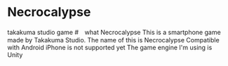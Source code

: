 # Necrocalypse
takakuma studio game
#　what Necrocalypse
This is a smartphone game made by Takakuma Studio.
The name of this is Necrocalypse
Compatible with Android
iPhone is not supported yet
The game engine I'm using is Unity
